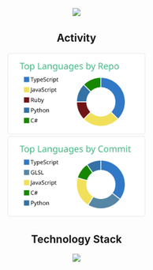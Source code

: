 <div align="center">
  <img src="https://github.com/shumatsumoto/react-search/assets/11171872/0193a8e2-a213-4db9-8a20-777dcbe9cc7c" width="210" />
</div>

<h2 align="center">Activity</h2>
<div align="center">
  <a href="https://github.com/vn7n24fzkq/github-profile-summary-cards" target="_blank">
    <img src="https://raw.githubusercontent.com/shumatsumoto/shumatsumoto/master/profile-summary-card-output/vue/1-repos-per-language.svg" width="280" />
  </a>
  <a href="https://github.com/vn7n24fzkq/github-profile-summary-cards" target="_blank">
    <img src="https://raw.githubusercontent.com/shumatsumoto/shumatsumoto/master/profile-summary-card-output/vue/2-most-commit-language.svg" width="280" />
  </a>
</div>

<h2 align="center">Technology Stack</h2>
<div align="center">
  <img src="https://skillicons.dev/icons?i=androidstudio,angular,aws,babel,bootstrap,css,dart,django,docker,eclipse,electron,express,firebase,flask,flutter,gatsby,git,go,graphql,gulp,heroku,html,java,js,laravel,linux,materialui,mongodb,mysql,nestjs,netlify,nextjs,nginx,nodejs,nuxtjs,php,postgres,postman,pug,py,rails,react,redux,ruby,rust,sass,spring,sqlite,tailwind,threejs,ts,unity,vercel,visualstudio,vite,vscode,vue,wasm,webpack,wordpress" />
</div>
